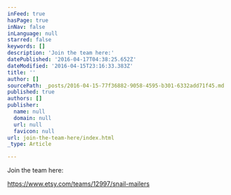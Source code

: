 ```yaml
---
inFeed: true
hasPage: true
inNav: false
inLanguage: null
starred: false
keywords: []
description: 'Join the team here:'
datePublished: '2016-04-17T04:38:25.652Z'
dateModified: '2016-04-15T23:16:33.383Z'
title: ''
author: []
sourcePath: _posts/2016-04-15-77f36882-9058-4595-b301-6332add71f45.md
published: true
authors: []
publisher:
  name: null
  domain: null
  url: null
  favicon: null
url: join-the-team-here/index.html
_type: Article

---
```

Join the team here:

https://www.etsy.com/teams/12997/snail-mailers